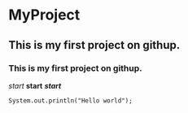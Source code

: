 # MyProject
## This is my first project on githup.
### This is my first project on githup.
*start*
**start**
***start***

```
System.out.println("Hello world");
```
